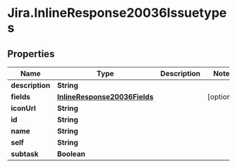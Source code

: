 # Jira.InlineResponse20036Issuetypes

## Properties

Name | Type | Description | Notes
------------ | ------------- | ------------- | -------------
**description** | **String** |  | 
**fields** | [**InlineResponse20036Fields**](InlineResponse20036Fields.md) |  | [optional] 
**iconUrl** | **String** |  | 
**id** | **String** |  | 
**name** | **String** |  | 
**self** | **String** |  | 
**subtask** | **Boolean** |  | 


